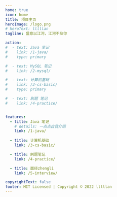 ```yaml
---
home: true
icon: home
title: 项目主页
heroImage: /logo.png
# heroText: lllllan
tagline: 盛意以江河，江河不及你

action:
#  - text: Java 笔记
#    link: /1-java/
#    type: primary

#  - text: MySQL 笔记
#    link: /2-mysql/

#  - text: 计算机基础
#    link: /3-cs-basic/
#    type: primary

#  - text: 刷题 笔记
#    link: /4-practice/


features:
  - title: Java 笔记
    # details: 一点点自我介绍
    link: /1-java/
  
  - title: 计算机基础
    link: /3-cs-basic/

  - title: 刷题笔记
    link: /4-practice/

  - title: 面经zhengli
    link: /5-interview/

copyrightText: false
footer: MIT Licensed | Copyright © 2022 lllllan
---
```




